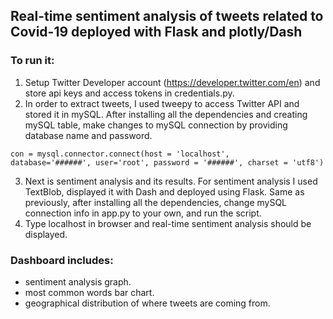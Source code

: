 ## **Real-time sentiment analysis of tweets related to Covid-19 deployed with Flask and plotly/Dash**
### To run it:
1. Setup Twitter Developer account (https://developer.twitter.com/en) and store api keys and access tokens in credentials.py.
2. In order to extract tweets, I used tweepy to access Twitter API and stored it in mySQL. After installing all the dependencies and creating mySQL table, make changes to mySQL connection by providing database name and password.

``` 
con = mysql.connector.connect(host = 'localhost',
database='######', user='root', password = '######', charset = 'utf8') 
 ```

3. Next is sentiment analysis and its results. For sentiment analysis I used TextBlob, displayed it with Dash and deployed using Flask. Same as previously, after installing all the dependencies, change mySQL connection info in app.py to your own, and run the script. 
4. Type localhost in browser and real-time sentiment analysis should be displayed. 

### Dashboard includes:
- sentiment analysis graph.
- most common words bar chart.
- geographical distribution of where tweets are coming from.



